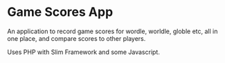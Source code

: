# Game Scores App

An application to record game scores for wordle, worldle, globle etc, all in one place, and compare scores to other players. 

Uses PHP with Slim Framework and some Javascript. 
